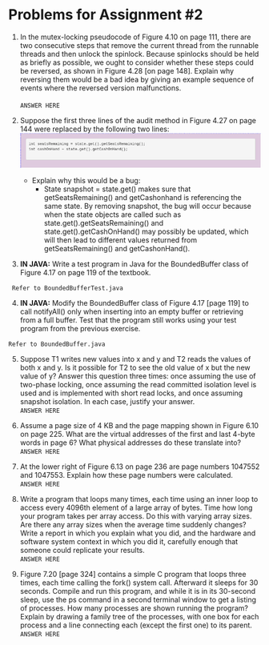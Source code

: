 # Problems for Assignment #2

1.  In the mutex-locking pseudocode of Figure 4.10 on page 111, there are two consecutive steps that remove the current thread from the runnable threads and then unlock the spinlock. Because spinlocks should be held as briefly as possible, we ought to consider whether these steps could be reversed, as shown in Figure 4.28 [on page 148]. Explain why reversing them would be a bad idea by giving an example sequence of events where the reversed version malfunctions.\
    \
    `ANSWER HERE`

2.  Suppose the first three lines of the audit method in Figure 4.27 on page 144 were replaced by the following two lines:
    ![prob2](./Images/prob2.png)

    - Explain why this would be a bug: <br>
      - State snapshot = state.get() makes sure that getSeatsRemaining() and getCashonhand is referencing the same state. By removing snapshot, the bug will occur because when the state objects are called such as state.get().getSeatsRemaining() and state.get().getCashOnHand() may possibly be updated, which will then lead to different values returned from getSeatsRemaining() and getCashonHand().

3.  **IN JAVA:** Write a test program in Java for the BoundedBuffer class of Figure 4.17 on page 119 of the textbook. <br>

```
 Refer to BoundedBufferTest.java
```

4. **IN JAVA:** Modify the BoundedBuffer class of Figure 4.17 [page 119] to call notifyAll() only when inserting into an empty buffer or retrieving from a full buffer. Test that the program still works using your test program from the previous exercise. <br>

```
Refer to BoundedBuffer.java
```

5. Suppose T1 writes new values into x and y and T2 reads the values of both x and y. Is it possible for T2 to see the old value of x but the new value of y? Answer this question three times: once assuming the use of two-phase locking, once assuming the read committed isolation level is used and is implemented with short read locks, and once assuming snapshot isolation. In each case, justify your answer.<br>
   `ANSWER HERE`

6. Assume a page size of 4 KB and the page mapping shown in Figure 6.10 on page 225. What are the virtual addresses of the first and last 4-byte words in page 6? What physical addresses do these translate into?<br>
   `ANSWER HERE`

7. At the lower right of Figure 6.13 on page 236 are page numbers 1047552 and 1047553. Explain how these page numbers were calculated.<br>
   `ANSWER HERE`

8. Write a program that loops many times, each time using an inner loop to access every 4096th element of a large array of bytes. Time how long your program takes per array access. Do this with varying array sizes. Are there any array sizes when the average time suddenly changes? Write a report in which you explain what you did, and the hardware and software system context in which you did it, carefully enough that someone could replicate your results.<br>
   `ANSWER HERE`

9. Figure 7.20 [page 324] contains a simple C program that loops three times, each time calling the fork() system call. Afterward it sleeps for 30 seconds. Compile and run this program, and while it is in its 30-second sleep, use the ps command in a second terminal window to get a listing of processes. How many processes are shown running the program? Explain by drawing a family tree of the processes, with one box for each process and a line connecting each (except the first one) to its parent.<br>
   `ANSWER HERE`
